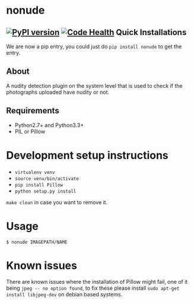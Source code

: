 nonude
=======
[![PyPI version](https://badge.fury.io/py/nonude.svg)](http://badge.fury.io/py/nonude)
[![Code Health](https://landscape.io/github/gearsystems/nonude/master/landscape.svg?style=flat)](https://landscape.io/github/gearsystems/nonude/master)
Quick Installations
-------------------
We are now a pip entry, you could just do `pip install nonude` to get the entry.

About
-----
A nudity detection plugin on the system level that is used to check if the photographs uploaded have nudity or not.

Requirements
------------
* Python2.7+ and Python3.3+
* PIL or Pillow

Development setup instructions
==============================
* `virtualenv venv`
* `source venv/bin/activate`
* `pip install Pillow`
* `python setup.py install`

`make clean` in case you want to remove it.

Usage
=====
`$ nonude IMAGEPATH/NAME`

Known issues
============
There are known issues where the installation of Pillow might fail, one of it being `jpeg -- no option found`, to fix these please install
`sudo apt-get install libjpeg-dev` on debian based systems.
